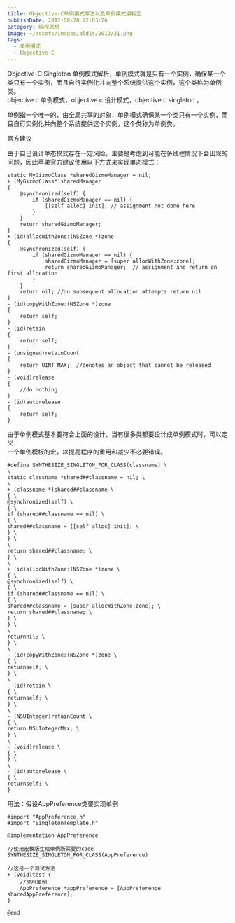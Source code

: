 ```yaml
---
title: Objective-C单例模式写法以及单例模式模板宏
publishDate: 2012-08-28 22:03:26
category: 编程思想
image: ~/assets/images/aldis/2012/21.png
tags:
  - 单例模式
  - Objective-C
---
```


Objective-C Singleton 单例模式解析，单例模式就是只有一个实例，确保某一个类只有一个实例，而且自行实例化并向整个系统提供这个实例，这个类称为单例类。  
objective c 单例模式，objective c 设计模式，objective c singleton 。

单例指一个唯一的，由全局共享的对象，单例模式确保某一个类只有一个实例，而且自行实例化并向整个系统提供这个实例，这个类称为单例类。

官方建议

由于自己设计单态模式存在一定风险，主要是考虑到可能在多线程情况下会出现的问题，因此苹果官方建议使用以下方式来实现单态模式：

```objc
static MyGizmoClass *sharedGizmoManager = nil;
+ (MyGizmoClass*)sharedManager
{
    @synchronized(self) {
        if (sharedGizmoManager == nil) {
            [[self alloc] init]; // assignment not done here
        }
    }
    return sharedGizmoManager;
}
+ (id)allocWithZone:(NSZone *)zone
{
    @synchronized(self) {
        if (sharedGizmoManager == nil) {
            sharedGizmoManager = [super allocWithZone:zone];
            return sharedGizmoManager;  // assignment and return on first allocation
        }
    }
    return nil; //on subsequent allocation attempts return nil
}
- (id)copyWithZone:(NSZone *)zone
{
    return self;
}
- (id)retain
{
    return self;
}
- (unsigned)retainCount
{
    return UINT_MAX;  //denotes an object that cannot be released
}
- (void)release
{
    //do nothing
}
- (id)autorelease
{
    return self;
}
```

<!-- more -->

由于单例模式基本要符合上面的设计，当有很多类都要设计成单例模式时，可以定义  
一个单例模板的宏，以提高程序的重用和减少不必要错误。

```objc
#define SYNTHESIZE_SINGLETON_FOR_CLASS(classname) \
\
static classname *shared##classname = nil; \
\
+ (classname *)shared##classname \
{ \
@synchronized(self) \
{ \
if (shared##classname == nil) \
{ \
shared##classname = [[self alloc] init]; \
} \
} \
\
return shared##classname; \
} \
\
+ (id)allocWithZone:(NSZone *)zone \
{ \
@synchronized(self) \
{ \
if (shared##classname == nil) \
{ \
shared##classname = [super allocWithZone:zone]; \
return shared##classname; \
} \
} \
\
returnnil; \
} \
\
- (id)copyWithZone:(NSZone *)zone \
{ \
returnself; \
} \
\
- (id)retain \
{ \
returnself; \
} \
\
- (NSUInteger)retainCount \
{ \
return NSUIntegerMax; \
} \
\
- (void)release \
{ \
} \
\
- (id)autorelease \
{ \
returnself; \
}
```

用法：假设AppPreference类要实现单例

```objc
#import "AppPreference.h"
#import "SingletonTemplate.h"

@implementation AppPreference

//使用宏模版生成单例所需要的code
SYNTHESIZE_SINGLETON_FOR_CLASS(AppPreference)

//这是一个测试方法
+ (void)test {
    //使用单例
    AppPreference *appPreference = [AppPreference sharedAppPreference];
}

@end
```
